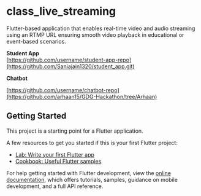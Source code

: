# class_live_streaming

 Flutter-based application that enables real-time video and audio streaming using an RTMP URL ensuring smooth video playback in educational or event-based scenarios.

**Student App**    
[https://github.com/username/student-app-repo](https://github.com/Saniajain1320/student_app.git)  <!-- Replace with actual link -->

**Chatbot**

[https://github.com/username/chatbot-repo](https://github.com/arhaan15/GDG-Hackathon/tree/Arhaan)

## Getting Started

This project is a starting point for a Flutter application.

A few resources to get you started if this is your first Flutter project:

- [Lab: Write your first Flutter app](https://docs.flutter.dev/get-started/codelab)
- [Cookbook: Useful Flutter samples](https://docs.flutter.dev/cookbook)

For help getting started with Flutter development, view the
[online documentation](https://docs.flutter.dev/), which offers tutorials,
samples, guidance on mobile development, and a full API reference.
